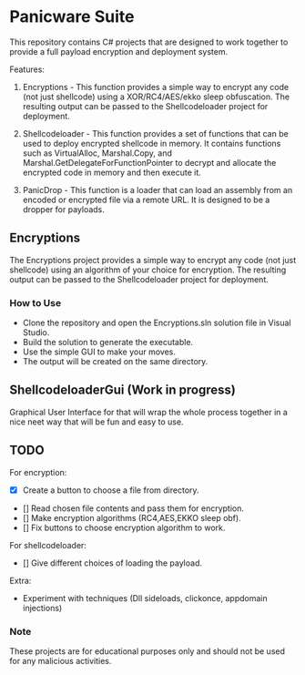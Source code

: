 # Panicware Suite

This repository contains C# projects that are designed to work together to provide a full payload encryption and deployment system.

Features:
1. Encryptions - This function provides a simple way to encrypt any code (not just shellcode) using a XOR/RC4/AES/ekko sleep obfuscation. The resulting output can be passed to the Shellcodeloader project for deployment.

2. Shellcodeloader - This function provides a set of functions that can be used to deploy encrypted shellcode in memory. It contains functions such as VirtualAlloc, Marshal.Copy, and Marshal.GetDelegateForFunctionPointer to decrypt and allocate the encrypted code in memory and then execute it.

3. PanicDrop - This function is a loader that can load an assembly from an encoded or encrypted file via a remote URL. It is designed to be a dropper for payloads.

## Encryptions
The Encryptions project provides a simple way to encrypt any code (not just shellcode) using an algorithm of your choice for encryption. The resulting output can be passed to the Shellcodeloader project for deployment.

### How to Use
- Clone the repository and open the Encryptions.sln solution file in Visual Studio.
- Build the solution to generate the executable.
- Use the simple GUI to make your moves.
- The output will be created on the same directory.

## ShellcodeloaderGui (Work in progress)
Graphical User Interface for that will wrap the whole process together in a nice neet way that will be fun and easy to use.

## TODO
For encryption: 
- [x] Create a button to choose a file from directory.
- [] Read chosen file contents and pass them for encryption.
- [] Make encryption algorithms (RC4,AES,EKKO sleep obf).
- [] Fix buttons to choose encryption algorithm to work.

For shellcodeloader:
- [] Give different choices of loading the payload.

Extra:
- Experiment with techniques (Dll sideloads, clickonce, appdomain injections)

### Note
These projects are for educational purposes only and should not be used for any malicious activities.
